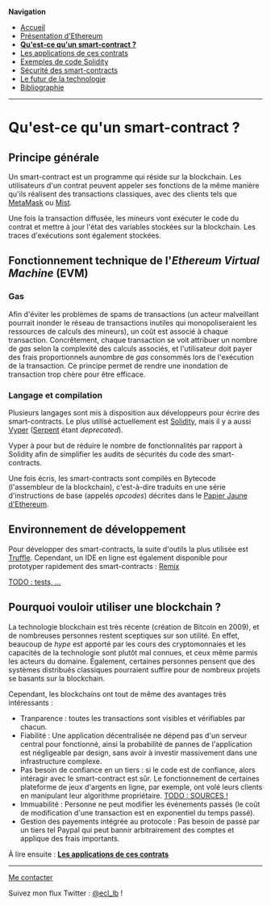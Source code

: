 **Navigation**
* [Accueil](index.html)
* [Présentation d'Ethereum](ethereum.html)
* [**Qu'est-ce qu'un smart-contract ?**](smartcontracts.html)
* [Les applications de ces contrats](applications.html)
* [Exemples de code Solidity](exemples.html)
* [Sécurité des smart-contracts](securite.html)
* [Le futur de la technologie](futur.html)
* [Bibliographie](bibliographie.html)

___
# Qu'est-ce qu'un smart-contract ?

## Principe générale

Un smart-contract est un programme qui réside sur la blockchain. Les utilisateurs d'un contrat peuvent appeler ses fonctions de la 
même manière qu'ils réalisent des transactions classiques, avec des clients tels que [MetaMask]() ou [Mist]().

Une fois la transaction diffusée, les mineurs vont exécuter le code du contrat et mettre à jour l'état des variables stockées sur la blockchain.
Les traces d'exécutions sont également stockées.

## Fonctionnement technique de l'_Ethereum Virtual Machine_ (EVM)

### Gas
Afin d'éviter les problèmes de spams de transactions (un acteur malveillant pourrait inonder le réseau de transactions inutiles
qui monopoliseraient les ressources de calculs des mineurs), un coût est associé à chaque transaction. Concrêtement, chaque transaction
se voit attribuer un nombre de _gas_ selon la complexité des calculs associés, et l'utilisateur doit payer des frais proportionnels aunombre de
_gas_ consommés lors de l'exécution de la transaction. Ce principe permet de rendre une inondation de transaction trop chère pour
être efficace.

### Langage et compilation

Plusieurs langages sont mis à disposition aux développeurs pour écrire des smart-contracts. Le plus utilisé actuellement est
[Solidity](), mais il y a aussi [Vyper](https://github.com/ethereum/vyper) ([Serpent]() étant _deprecated_).

Vyper à pour but de réduire le nombre de fonctionnalités par rapport à Solidity afin de simplifier les audits de sécurités du code
des smart-contracts.

Une fois écris, les smart-contracts sont compilés en Bytecode (l'assembleur de la blockchain), c'est-à-dire traduits en une série
d'instructions de base (appelés _opcodes_) décrites dans le [Papier Jaune d'Ethereum](https://github.com/ethereum/yellowpaper).

## Environnement de développement

Pour développer des smart-contracts, la suite d'outils la plus utilisée est [Truffle](http://truffleframework.com/).
Cependant, un IDE en ligne est également disponible pour prototyper rapidement des smart-contracts : [Remix](https://remix.ethereum.org)

[TODO : tests, ...]()







## Pourquoi vouloir utiliser une blockchain ?

La technologie blockchain est très récente (création de Bitcoin en 2009), et de nombreuses personnes restent sceptiques sur son utilité.
En effet, beaucoup de _hype_ est apporté par les cours des cryptomonnaies et les capacités de la technologie sont plutôt mal connues,
et ceux même parmis les acteurs du domaine. Également, certaines personnes pensent que des systèmes distribués classiques pourraient
suffire pour de nombreux projets se basants sur la blockchain.

Cependant, les blockchains ont tout de même des avantages très intéressants :
* Tranparence : toutes les transactions sont visibles et vérifiables par chacun.
* Fiabilité : Une application décentralisée ne dépend pas d'un serveur central pour fonctionné, ainsi la probabilité de pannes de l'application est négligeable par design,
sans avoir à investir massivement dans une infrastructure complexe.
* Pas besoin de confiance en un tiers : si le code est de confiance, alors intéragir avec le smart-contract est sûr. Le fonctionnement de certaines plateforme de jeux d'argents en ligne,
par exemple, ont volé leurs clients en manipulant leur algorithme propriétaire. [TODO : SOURCES !]()
* Immuabilité : Personne ne peut modifier les événements passés (le coût de modification d'une transaction est en exponentiel du temps passé).
* Gestion des payements intégrée au protocole : Pas besoin de passé par un tiers tel Paypal qui peut bannir arbitrairement des comptes et applique des frais importants.


À lire ensuite : [**Les applications de ces contrats**](applications.html)

___
[Me contacter](mailto://leo.besancon@ecl14.ec-lyon.fr)

Suivez mon flux Twitter : [@ecl_lb](https://twitter.com/ecl_lb) !
